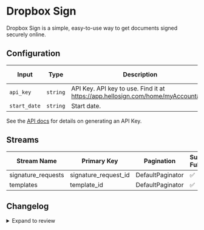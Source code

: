 # Dropbox Sign
Dropbox Sign is a simple, easy-to-use way to get documents signed securely online.

## Configuration

| Input | Type | Description | Default Value |
|-------|------|-------------|---------------|
| `api_key` | `string` | API Key. API key to use. Find it at https://app.hellosign.com/home/myAccount#api |  |
| `start_date` | `string` | Start date.  |  |

See the [API docs](https://developers.hellosign.com/api/reference/authentication/#api-key-management) for details on generating an API Key.

## Streams
| Stream Name | Primary Key | Pagination | Supports Full Sync | Supports Incremental |
|-------------|-------------|------------|---------------------|----------------------|
| signature_requests | signature_request_id | DefaultPaginator | ✅ |  ✅  |
| templates | template_id | DefaultPaginator | ✅ |  ✅  |

## Changelog

<details>
  <summary>Expand to review</summary>

| Version | Date | Pull Request | Subject |
|---------|------|--------------|---------|
| 0.0.21 | 2025-04-19 | [57775](https://github.com/airbytehq/airbyte/pull/57775) | Update dependencies |
| 0.0.20 | 2025-04-05 | [57230](https://github.com/airbytehq/airbyte/pull/57230) | Update dependencies |
| 0.0.19 | 2025-03-29 | [56527](https://github.com/airbytehq/airbyte/pull/56527) | Update dependencies |
| 0.0.18 | 2025-03-22 | [55916](https://github.com/airbytehq/airbyte/pull/55916) | Update dependencies |
| 0.0.17 | 2025-03-08 | [55326](https://github.com/airbytehq/airbyte/pull/55326) | Update dependencies |
| 0.0.16 | 2025-03-01 | [54961](https://github.com/airbytehq/airbyte/pull/54961) | Update dependencies |
| 0.0.15 | 2025-02-22 | [54445](https://github.com/airbytehq/airbyte/pull/54445) | Update dependencies |
| 0.0.14 | 2025-02-15 | [53779](https://github.com/airbytehq/airbyte/pull/53779) | Update dependencies |
| 0.0.13 | 2025-02-08 | [53321](https://github.com/airbytehq/airbyte/pull/53321) | Update dependencies |
| 0.0.12 | 2025-02-01 | [52850](https://github.com/airbytehq/airbyte/pull/52850) | Update dependencies |
| 0.0.11 | 2025-01-25 | [52321](https://github.com/airbytehq/airbyte/pull/52321) | Update dependencies |
| 0.0.10 | 2025-01-18 | [51662](https://github.com/airbytehq/airbyte/pull/51662) | Update dependencies |
| 0.0.9 | 2025-01-11 | [51076](https://github.com/airbytehq/airbyte/pull/51076) | Update dependencies |
| 0.0.8 | 2024-12-28 | [50553](https://github.com/airbytehq/airbyte/pull/50553) | Update dependencies |
| 0.0.7 | 2024-12-21 | [50021](https://github.com/airbytehq/airbyte/pull/50021) | Update dependencies |
| 0.0.6 | 2024-12-14 | [49528](https://github.com/airbytehq/airbyte/pull/49528) | Update dependencies |
| 0.0.5 | 2024-12-12 | [49181](https://github.com/airbytehq/airbyte/pull/49181) | Update dependencies |
| 0.0.4 | 2024-12-11 | [48946](https://github.com/airbytehq/airbyte/pull/48946) | Starting with this version, the Docker image is now rootless. Please note that this and future versions will not be compatible with Airbyte versions earlier than 0.64 |
| 0.0.3 | 2024-11-04 | [47831](https://github.com/airbytehq/airbyte/pull/47831) | Update dependencies |
| 0.0.2 | 2024-10-28 | [47607](https://github.com/airbytehq/airbyte/pull/47607) | Update dependencies |
| 0.0.1 | 2024-09-20 | | Initial release by [@topefolorunso](https://github.com/topefolorunso) via Connector Builder |

</details>
